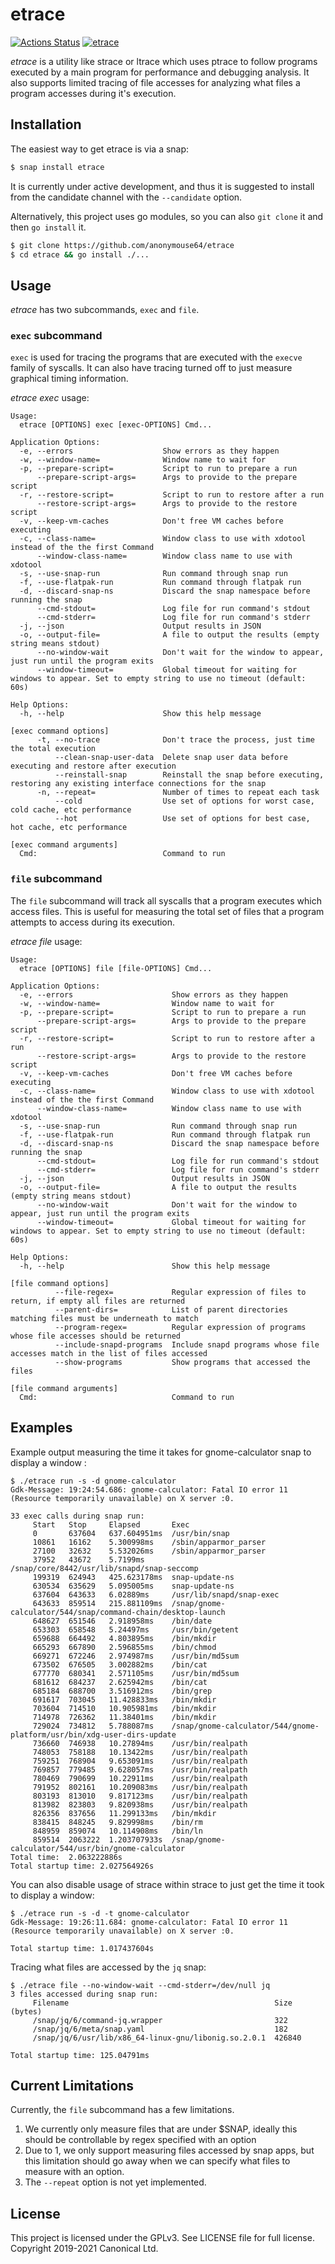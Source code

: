 # etrace
[![Actions Status](https://github.com/anonymouse64/etrace/workflows/Go/badge.svg)](https://github.com/anonymouse64/etrace/actions)
[![etrace](https://snapcraft.io//etrace/badge.svg)](https://snapcraft.io/etrace)

_etrace_ is a utility like strace or ltrace which uses ptrace to follow programs executed by a main program for performance and debugging analysis. It also supports limited tracing of file accesses for analyzing what files a program accesses during it's execution.

## Installation

The easiest way to get etrace is via a snap:

```bash
$ snap install etrace
```

It is currently under active development, and thus it is suggested to install
from the candidate channel with the `--candidate` option.

Alternatively, this project uses go modules, so you can also `git clone` it and then `go install` it.

```bash
$ git clone https://github.com/anonymouse64/etrace 
$ cd etrace && go install ./...
```

## Usage

_etrace_ has two subcommands, `exec` and `file`.

### `exec` subcommand

`exec` is used for tracing the programs that are executed with the `execve` family of syscalls. It can also have tracing turned off to just measure graphical timing information.

_etrace exec_ usage:

```
Usage:
  etrace [OPTIONS] exec [exec-OPTIONS] Cmd...

Application Options:
  -e, --errors                    Show errors as they happen
  -w, --window-name=              Window name to wait for
  -p, --prepare-script=           Script to run to prepare a run
      --prepare-script-args=      Args to provide to the prepare script
  -r, --restore-script=           Script to run to restore after a run
      --restore-script-args=      Args to provide to the restore script
  -v, --keep-vm-caches            Don't free VM caches before executing
  -c, --class-name=               Window class to use with xdotool instead of the the first Command
      --window-class-name=        Window class name to use with xdotool
  -s, --use-snap-run              Run command through snap run
  -f, --use-flatpak-run           Run command through flatpak run
  -d, --discard-snap-ns           Discard the snap namespace before running the snap
      --cmd-stdout=               Log file for run command's stdout
      --cmd-stderr=               Log file for run command's stderr
  -j, --json                      Output results in JSON
  -o, --output-file=              A file to output the results (empty string means stdout)
      --no-window-wait            Don't wait for the window to appear, just run until the program exits
      --window-timeout=           Global timeout for waiting for windows to appear. Set to empty string to use no timeout (default: 60s)

Help Options:
  -h, --help                      Show this help message

[exec command options]
      -t, --no-trace              Don't trace the process, just time the total execution
          --clean-snap-user-data  Delete snap user data before executing and restore after execution
          --reinstall-snap        Reinstall the snap before executing, restoring any existing interface connections for the snap
      -n, --repeat=               Number of times to repeat each task
          --cold                  Use set of options for worst case, cold cache, etc performance
          --hot                   Use set of options for best case, hot cache, etc performance

[exec command arguments]
  Cmd:                            Command to run
```

### `file` subcommand

The `file` subcommand will track all syscalls that a program executes which access files. This is useful for measuring the total set of files that a program attempts to access during its execution.

_etrace file_ usage:

```
Usage:
  etrace [OPTIONS] file [file-OPTIONS] Cmd...

Application Options:
  -e, --errors                      Show errors as they happen
  -w, --window-name=                Window name to wait for
  -p, --prepare-script=             Script to run to prepare a run
      --prepare-script-args=        Args to provide to the prepare script
  -r, --restore-script=             Script to run to restore after a run
      --restore-script-args=        Args to provide to the restore script
  -v, --keep-vm-caches              Don't free VM caches before executing
  -c, --class-name=                 Window class to use with xdotool instead of the the first Command
      --window-class-name=          Window class name to use with xdotool
  -s, --use-snap-run                Run command through snap run
  -f, --use-flatpak-run             Run command through flatpak run
  -d, --discard-snap-ns             Discard the snap namespace before running the snap
      --cmd-stdout=                 Log file for run command's stdout
      --cmd-stderr=                 Log file for run command's stderr
  -j, --json                        Output results in JSON
  -o, --output-file=                A file to output the results (empty string means stdout)
      --no-window-wait              Don't wait for the window to appear, just run until the program exits
      --window-timeout=             Global timeout for waiting for windows to appear. Set to empty string to use no timeout (default: 60s)

Help Options:
  -h, --help                        Show this help message

[file command options]
          --file-regex=             Regular expression of files to return, if empty all files are returned
          --parent-dirs=            List of parent directories matching files must be underneath to match
          --program-regex=          Regular expression of programs whose file accesses should be returned
          --include-snapd-programs  Include snapd programs whose file accesses match in the list of files accessed
          --show-programs           Show programs that accessed the files

[file command arguments]
  Cmd:                              Command to run
```


## Examples

Example output measuring the time it takes for gnome-calculator snap to display a window :

```
$ ./etrace run -s -d gnome-calculator
Gdk-Message: 19:24:54.686: gnome-calculator: Fatal IO error 11 (Resource temporarily unavailable) on X server :0.

33 exec calls during snap run:
     Start   Stop     Elapsed       Exec
     0       637604   637.604951ms  /usr/bin/snap
     10861   16162    5.300998ms    /sbin/apparmor_parser
     27100   32632    5.532026ms    /sbin/apparmor_parser
     37952   43672    5.7199ms      /snap/core/8442/usr/lib/snapd/snap-seccomp
     199319  624943   425.623178ms  snap-update-ns
     630534  635629   5.095005ms    snap-update-ns
     637604  643633   6.02889ms     /usr/lib/snapd/snap-exec
     643633  859514   215.881109ms  /snap/gnome-calculator/544/snap/command-chain/desktop-launch
     648627  651546   2.918958ms    /bin/date
     653303  658548   5.24497ms     /usr/bin/getent
     659688  664492   4.803895ms    /bin/mkdir
     665293  667890   2.596855ms    /bin/chmod
     669271  672246   2.974987ms    /usr/bin/md5sum
     673502  676505   3.002882ms    /bin/cat
     677770  680341   2.571105ms    /usr/bin/md5sum
     681612  684237   2.625942ms    /bin/cat
     685184  688700   3.516912ms    /bin/grep
     691617  703045   11.428833ms   /bin/mkdir
     703604  714510   10.905981ms   /bin/mkdir
     714978  726362   11.38401ms    /bin/mkdir
     729024  734812   5.788087ms    /snap/gnome-calculator/544/gnome-platform/usr/bin/xdg-user-dirs-update
     736660  746938   10.27894ms    /usr/bin/realpath
     748053  758188   10.13422ms    /usr/bin/realpath
     759251  768904   9.653091ms    /usr/bin/realpath
     769857  779485   9.628057ms    /usr/bin/realpath
     780469  790699   10.22911ms    /usr/bin/realpath
     791952  802161   10.209083ms   /usr/bin/realpath
     803193  813010   9.817123ms    /usr/bin/realpath
     813982  823803   9.820938ms    /usr/bin/realpath
     826356  837656   11.299133ms   /bin/mkdir
     838415  848245   9.829998ms    /bin/rm
     848959  859074   10.114908ms   /bin/ln
     859514  2063222  1.203707933s  /snap/gnome-calculator/544/usr/bin/gnome-calculator
Total time:  2.063222886s
Total startup time: 2.027564926s
```

You can also disable usage of strace within strace to just get the time it took to display a window:

```
$ ./etrace run -s -d -t gnome-calculator
Gdk-Message: 19:26:11.684: gnome-calculator: Fatal IO error 11 (Resource temporarily unavailable) on X server :0.

Total startup time: 1.017437604s
```

Tracing what files are accessed by the `jq` snap:

```
$ ./etrace file --no-window-wait --cmd-stderr=/dev/null jq
3 files accessed during snap run:
     Filename                                              Size (bytes)
     /snap/jq/6/command-jq.wrapper                         322
     /snap/jq/6/meta/snap.yaml                             182
     /snap/jq/6/usr/lib/x86_64-linux-gnu/libonig.so.2.0.1  426840

Total startup time: 125.04791ms
```

## Current Limitations

Currently, the `file` subcommand has a few limitations. 

1. We currently only measure files that are under $SNAP, ideally this should be controllable by regex specified with an option
1. Due to 1, we only support measuring files accessed by snap apps, but this limitation should go away when we can specify what files to measure with an option.
1. The `--repeat` option is not yet implemented.

## License
This project is licensed under the GPLv3. See LICENSE file for full license. Copyright 2019-2021 Canonical Ltd.
